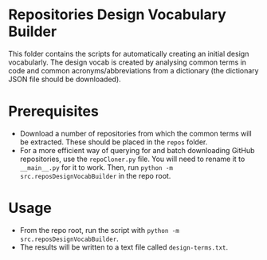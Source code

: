 # Repositories Design Vocabulary Builder

This folder contains the scripts for automatically creating an initial design vocabularly. The design vocab is created by analysing common terms in code and common acronyms/abbreviations from a dictionary (the dictionary JSON file should be downloaded).

# Prerequisites

- Download a number of repositories from which the common terms will be extracted. These should be placed in the `repos` folder.
- For a more efficient way of querying for and batch downloading GitHub repositories, use the `repoCloner.py` file. You will need to rename it to `__main__.py` for it to work. Then, run `python -m src.reposDesignVocabBuilder` in the repo root.

# Usage

- From the repo root, run the script with `python -m src.reposDesignVocabBuilder`.
- The results will be written to a text file called `design-terms.txt`.
